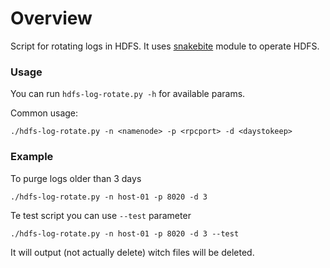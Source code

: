 # Overview

Script for rotating logs in HDFS.
It uses [snakebite](https://github.com/spotify/snakebite) module to operate HDFS.

### Usage

You can run `hdfs-log-rotate.py -h` for available params.

Common usage:
```
./hdfs-log-rotate.py -n <namenode> -p <rpcport> -d <daystokeep>
```

### Example

To purge logs older than 3 days
```
./hdfs-log-rotate.py -n host-01 -p 8020 -d 3
```
Te test script you can use `--test` parameter
```
./hdfs-log-rotate.py -n host-01 -p 8020 -d 3 --test
```
It will output (not actually delete) witch files will be deleted.
